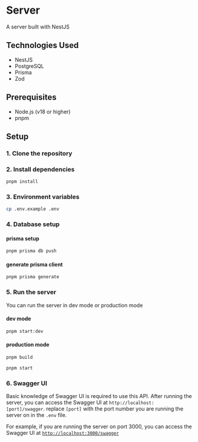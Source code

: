 # Server

A server built with NestJS

## Technologies Used

- NestJS
- PostgreSQL
- Prisma
- Zod

## Prerequisites

- Node.js (v18 or higher)
- pnpm

## Setup

### 1. Clone the repository

### 2. Install dependencies

```bash
pnpm install
```

### 3. Environment variables

```bash
cp .env.example .env
```

### 4. Database setup

#### prisma setup

```bash
pnpm prisma db push
```

#### generate prisma client

```bash
pnpm prisma generate
```

### 5. Run the server

You can run the server in dev mode or production mode

#### dev mode

```bash
pnpm start:dev
```

#### production mode

```bash
pnpm build
```

```bash
pnpm start
```

### 6. Swagger UI

Basic knowledge of Swagger UI is required to use this API.
After running the server, you can access the Swagger UI at `http://localhost:[port]/swagger`.
replace `[port]` with the port number you are running the server on in the `.env` file.

For example, if you are running the server on port 3000, you can access the Swagger UI at [`http://localhost:3000/swagger`](http://localhost:3000/swagger)
